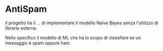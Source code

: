 # AntiSpam
il progetto ha il ... di implementare il modello Naive Bayes senza l'utilizzo di librerie esterne.

Nello specifico il modello di ML che ha lo scopo di classifare se un messaggio è spam oppure ham.

